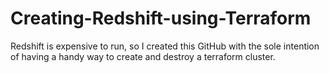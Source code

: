 # Creating-Redshift-using-Terraform
Redshift is expensive to run, so I created this GitHub with the sole intention of having a handy way to create and destroy a terraform cluster.
